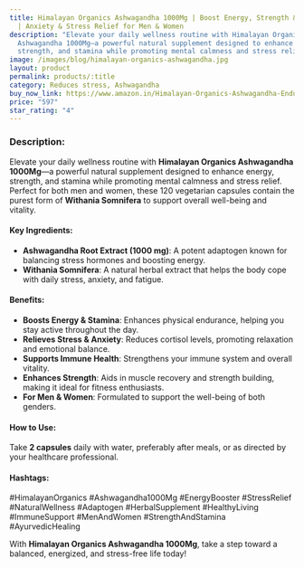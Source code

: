 ```yaml
---
title: Himalayan Organics Ashwagandha 1000Mg | Boost Energy, Strength & Stamina
  | Anxiety & Stress Relief for Men & Women
description: "Elevate your daily wellness routine with Himalayan Organics
  Ashwagandha 1000Mg—a powerful natural supplement designed to enhance energy,
  strength, and stamina while promoting mental calmness and stress relief. "
image: /images/blog/himalayan-organics-ashwagandha.jpg
layout: product
permalink: products/:title
category: Reduces stress, Ashwagandha
buy_now_link: https://www.amazon.in/Himalayan-Organics-Ashwagandha-Endurance-Capsules/dp/B0844DS7NN/?th=1&tag=ayushmonk-21
price: "597"
star_rating: "4"
---
```


### Description:
Elevate your daily wellness routine with **Himalayan Organics Ashwagandha 1000Mg**—a powerful natural supplement designed to enhance energy, strength, and stamina while promoting mental calmness and stress relief. Perfect for both men and women, these 120 vegetarian capsules contain the purest form of **Withania Somnifera** to support overall well-being and vitality.

#### Key Ingredients:
- **Ashwagandha Root Extract (1000 mg)**: A potent adaptogen known for balancing stress hormones and boosting energy.
- **Withania Somnifera**: A natural herbal extract that helps the body cope with daily stress, anxiety, and fatigue.

#### Benefits:
- **Boosts Energy & Stamina**: Enhances physical endurance, helping you stay active throughout the day.
- **Relieves Stress & Anxiety**: Reduces cortisol levels, promoting relaxation and emotional balance.
- **Supports Immune Health**: Strengthens your immune system and overall vitality.
- **Enhances Strength**: Aids in muscle recovery and strength building, making it ideal for fitness enthusiasts.
- **For Men & Women**: Formulated to support the well-being of both genders.

#### How to Use:
Take **2 capsules** daily with water, preferably after meals, or as directed by your healthcare professional.

#### Hashtags:
#HimalayanOrganics #Ashwagandha1000Mg #EnergyBooster #StressRelief #NaturalWellness #Adaptogen #HerbalSupplement #HealthyLiving #ImmuneSupport #MenAndWomen #StrengthAndStamina #AyurvedicHealing

With **Himalayan Organics Ashwagandha 1000Mg**, take a step toward a balanced, energized, and stress-free life today!
